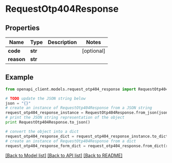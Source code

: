 # RequestOtp404Response


## Properties
Name | Type | Description | Notes
------------ | ------------- | ------------- | -------------
**code** | **str** |  | [optional] 
**reason** | **str** |  | 

## Example

```python
from openapi_client.models.request_otp404_response import RequestOtp404Response

# TODO update the JSON string below
json = "{}"
# create an instance of RequestOtp404Response from a JSON string
request_otp404_response_instance = RequestOtp404Response.from_json(json)
# print the JSON string representation of the object
print RequestOtp404Response.to_json()

# convert the object into a dict
request_otp404_response_dict = request_otp404_response_instance.to_dict()
# create an instance of RequestOtp404Response from a dict
request_otp404_response_form_dict = request_otp404_response.from_dict(request_otp404_response_dict)
```
[[Back to Model list]](../README.md#documentation-for-models) [[Back to API list]](../README.md#documentation-for-api-endpoints) [[Back to README]](../README.md)


